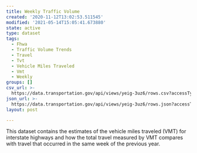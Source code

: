 ```yaml
---
title: Weekly Traffic Volume
created: '2020-11-12T13:02:53.511545'
modified: '2021-05-14T15:05:41.673880'
state: active
type: dataset
tags:
  - Fhwa
  - Traffic Volume Trends
  - Travel
  - Tvt
  - Vehicle Miles Traveled
  - Vmt
  - Weekly
groups: []
csv_url: >-
  https://data.transportation.gov/api/views/yeig-3uz6/rows.csv?accessType=DOWNLOAD
json_url: >-
  https://data.transportation.gov/api/views/yeig-3uz6/rows.json?accessType=DOWNLOAD
layout: post

---
```

This dataset contains the estimates of the vehicle miles traveled (VMT) for interstate highways and how the total travel measured by VMT compares with travel that occurred in the same week of the previous year.
